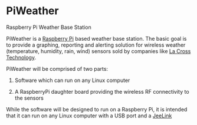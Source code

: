 PiWeather
=========

Raspberry Pi Weather Base Station

PiWeather is a [Raspberry Pi](http://www.raspberrypi.org) based weather base 
station.   The basic goal is to provide a graphing, reporting and alerting 
solution for wireless weather (temperature, humidity, rain, wind) sensors 
sold by companies like [La Cross Technology](http://www.lacrossetechnology.com/).

PiWeather will be comprised of two parts:

1. Software which can run on any Linux computer 

2. A RaspberryPi daughter board providing the wireless RF connectivity to the sensors

While the software will be designed to run on a Raspberry Pi, it is intended that it 
can run on any Linux computer with a USB port and a [JeeLink](http://jeelabs.net/projects/hardware/wiki/JeeLink)
